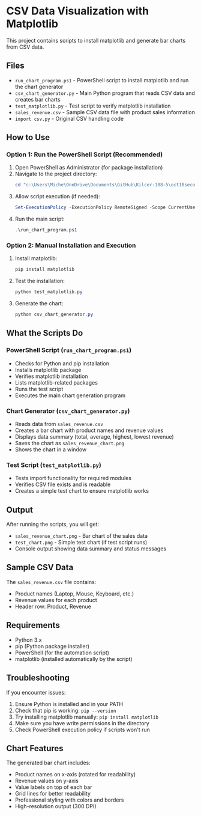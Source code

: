# CSV Data Visualization with Matplotlib

This project contains scripts to install matplotlib and generate bar charts from CSV data.

## Files

- `run_chart_program.ps1` - PowerShell script to install matplotlib and run the chart generator
- `csv_chart_generator.py` - Main Python program that reads CSV data and creates bar charts
- `test_matplotlib.py` - Test script to verify matplotlib installation
- `sales_revenue.csv` - Sample CSV data file with product sales information
- `import csv.py` - Original CSV handling code

## How to Use

### Option 1: Run the PowerShell Script (Recommended)

1. Open PowerShell as Administrator (for package installation)
2. Navigate to the project directory:
   ```powershell
   cd "c:\Users\Miche\OneDrive\Documents\GitHub\Kilcer-108-5\oct18second-half"
   ```
3. Allow script execution (if needed):
   ```powershell
   Set-ExecutionPolicy -ExecutionPolicy RemoteSigned -Scope CurrentUser
   ```
4. Run the main script:
   ```powershell
   .\run_chart_program.ps1
   ```

### Option 2: Manual Installation and Execution

1. Install matplotlib:
   ```powershell
   pip install matplotlib
   ```
2. Test the installation:
   ```powershell
   python test_matplotlib.py
   ```
3. Generate the chart:
   ```powershell
   python csv_chart_generator.py
   ```

## What the Scripts Do

### PowerShell Script (`run_chart_program.ps1`)
- Checks for Python and pip installation
- Installs matplotlib package
- Verifies matplotlib installation
- Lists matplotlib-related packages
- Runs the test script
- Executes the main chart generation program

### Chart Generator (`csv_chart_generator.py`)
- Reads data from `sales_revenue.csv`
- Creates a bar chart with product names and revenue values
- Displays data summary (total, average, highest, lowest revenue)
- Saves the chart as `sales_revenue_chart.png`
- Shows the chart in a window

### Test Script (`test_matplotlib.py`)
- Tests import functionality for required modules
- Verifies CSV file exists and is readable
- Creates a simple test chart to ensure matplotlib works

## Output

After running the scripts, you will get:
- `sales_revenue_chart.png` - Bar chart of the sales data
- `test_chart.png` - Simple test chart (if test script runs)
- Console output showing data summary and status messages

## Sample CSV Data

The `sales_revenue.csv` file contains:
- Product names (Laptop, Mouse, Keyboard, etc.)
- Revenue values for each product
- Header row: Product, Revenue

## Requirements

- Python 3.x
- pip (Python package installer)
- PowerShell (for the automation script)
- matplotlib (installed automatically by the script)

## Troubleshooting

If you encounter issues:
1. Ensure Python is installed and in your PATH
2. Check that pip is working: `pip --version`
3. Try installing matplotlib manually: `pip install matplotlib`
4. Make sure you have write permissions in the directory
5. Check PowerShell execution policy if scripts won't run

## Chart Features

The generated bar chart includes:
- Product names on x-axis (rotated for readability)
- Revenue values on y-axis
- Value labels on top of each bar
- Grid lines for better readability
- Professional styling with colors and borders
- High-resolution output (300 DPI)